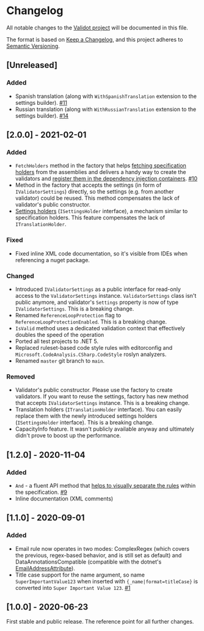# Changelog
All notable changes to the [Validot project](https://github.com/bartoszlenar/Validot) will be documented in this file.

The format is based on [Keep a Changelog](https://keepachangelog.com/en/1.0.0/),
and this project adheres to [Semantic Versioning](https://semver.org/spec/v2.0.0.html).

## [Unreleased]
### Added
- Spanish translation (along with `WithSpanishTranslation` extension to the settings builder). [#11](https://github.com/bartoszlenar/Validot/issues/18)
- Russian translation (along with `WithRussianTranslation` extension to the settings builder). [#14](https://github.com/bartoszlenar/Validot/issues/19)

## [2.0.0] - 2021-02-01
### Added
- `FetchHolders` method in the factory that helps [fetching specification holders](DOCUMENTATION.md#fetching-holders) from the assemblies and delivers a handy way to create the validators and [register them in the dependency injection containers](DOCUMENTATION.md#dependency-injection). [#10](https://github.com/bartoszlenar/Validot/issues/10)
- Method in the factory that accepts the settings (in form of `IValidatorSettings`) directly, so the settings (e.g. from another validator) could be reused. This method compensates the lack of validator's public constructor.
- [Settings holders](DOCUMENTATION.md#settings-holder) (`ISettingsHolder` interface), a mechanism similar to specification holders. This feature compensates the lack of `ITranslationHolder`.

### Fixed
- Fixed inline XML code documentation, so it's visible from IDEs when referencing a nuget package.

### Changed
- Introduced `IValidatorSettings` as a public interface for read-only access to the `ValidatorSettings` instance. `ValidatorSettings` class isn't public anymore, and validator's `Settings` property is now of type `IValidatorSettings`. This is a breaking change.
- Renamed `ReferenceLoopProtection` flag to `ReferenceLoopProtectionEnabled`. This is a breaking change.
- `IsValid` method uses a dedicated validation context that effectively doubles the speed of the operation
- Ported all test projects to .NET 5.
- Replaced ruleset-based code style rules with editorconfig and `Microsoft.CodeAnalysis.CSharp.CodeStyle` roslyn analyzers.
- Renamed `master` git branch to `main`.

### Removed
- Validator's public constructor. Please use the factory to create validators. If you want to reuse the settings, factory has new method that accepts `IValidatorSettings` instance. This is a breaking change.
- Translation holders (`ITranslationHolder` interface). You can easily replace them with the newly introduced settings holders (`ISettingsHolder` interface). This is a breaking change.
- CapacityInfo feature. It wasn't publicly available anyway and ultimately didn't prove to boost up the performance.

## [1.2.0] - 2020-11-04
### Added
- `And` - a fluent API method that [helps to visually separate the rules](DOCUMENTATION.md#And) within the specification. [#9](https://github.com/bartoszlenar/Validot/issues/9)
- Inline documentation (XML comments)

## [1.1.0] - 2020-09-01
### Added
- Email rule now operates in two modes: ComplexRegex (which covers the previous, regex-based behavior, and is still set as default) and DataAnnotationsCompatible (compatible with the dotnet's [EmailAddressAttribute](https://docs.microsoft.com/en-us/dotnet/api/system.componentmodel.dataannotations.emailaddressattribute?view=netcore-3.1)).
- Title case support for the name argument, so name `SuperImportantValue123` when inserted with `{_name|format=titleCase}` is converted into `Super Important Value 123`. [#1](https://github.com/bartoszlenar/Validot/issues/1)

## [1.0.0] - 2020-06-23

First stable and public release. The reference point for all further changes.
